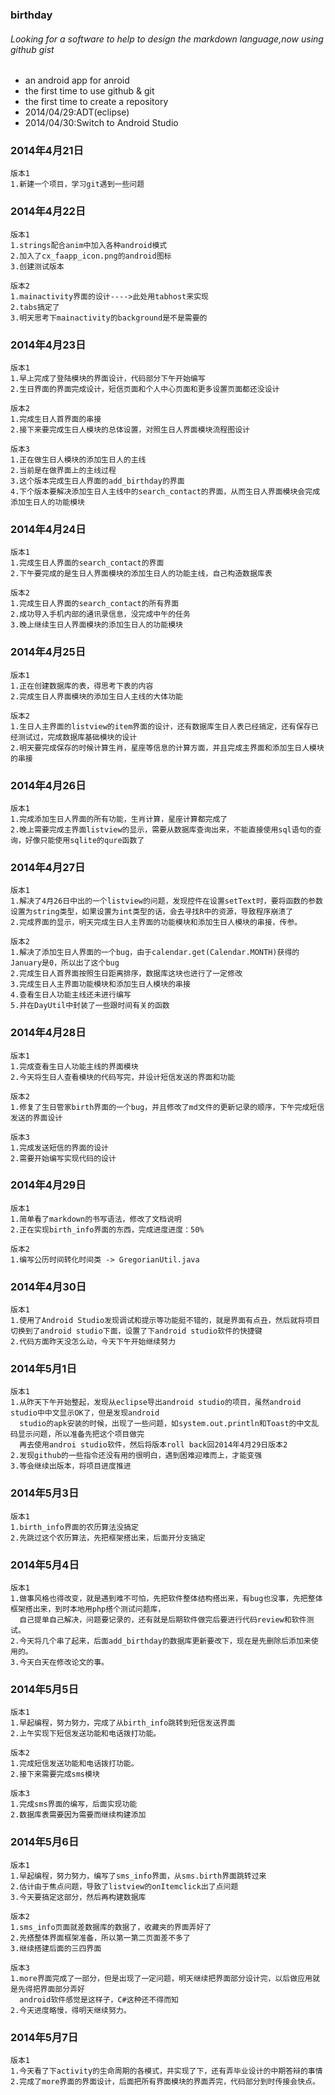 ### birthday
###### Looking for a software to help to design the markdown language,now using github gist
* an android app for anroid
* the first time to use github & git
* the first time to create a repository
* 2014/04/29:ADT(eclipse) 
* 2014/04/30:Switch to Android Studio


### 2014年4月21日
```
版本1
1.新建一个项目，学习git遇到一些问题
```
### 2014年4月22日
```
版本1
1.strings配合anim中加入各种android模式
2.加入了cx_faapp_icon.png的android图标
3.创建测试版本

版本2
1.mainactivity界面的设计---->此处用tabhost来实现
2.tabs搞定了
3.明天思考下mainactivity的background是不是需要的
```
### 2014年4月23日
```
版本1
1.早上完成了登陆模块的界面设计，代码部分下午开始编写
2.生日界面的界面完成设计，短信页面和个人中心页面和更多设置页面都还没设计

版本2
1.完成生日人首界面的串接
2.接下来要完成生日人模块的总体设置，对照生日人界面模块流程图设计

版本3
1.正在做生日人模块的添加生日人的主线
2.当前是在做界面上的主线过程
3.这个版本完成生日人界面的add_birthday的界面
4.下个版本要解决添加生日人主线中的search_contact的界面，从而生日人界面模块会完成添加生日人的功能模块
```
### 2014年4月24日
```
版本1
1.完成生日人界面的search_contact的界面
2.下午要完成的是生日人界面模块的添加生日人的功能主线，自己构造数据库表

版本2
1.完成生日人界面的search_contact的所有界面
2.成功导入手机内部的通讯录信息，没完成中午的任务
3.晚上继续生日人界面模块的添加生日人的功能模块
```
### 2014年4月25日
```
版本1
1.正在创建数据库的表，得思考下表的内容
2.完成生日人界面模块的添加生日人主线的大体功能

版本2
1.生日人主界面的listview的item界面的设计，还有数据库生日人表已经搞定，还有保存已经测试过，完成数据库基础模块的设计
2.明天要完成保存的时候计算生肖，星座等信息的计算方面，并且完成主界面和添加生日人模块的串接
```
### 2014年4月26日
```
版本1
1.完成添加生日人界面的所有功能，生肖计算，星座计算都完成了
2.晚上需要完成主界面listview的显示，需要从数据库查询出来，不能直接使用sql语句的查询，好像只能使用sqlite的qure函数了
```
### 2014年4月27日
```
版本1
1.解决了4月26日中出的一个listview的问题，发现控件在设置setText时，要将函数的参数设置为string类型，如果设置为int类型的话，会去寻找R中的资源，导致程序崩溃了
2.完成界面的显示，明天完成生日人主界面的功能模块和添加生日人模块的串接，传参。

版本2
1.解决了添加生日人界面的一个bug，由于calendar.get(Calendar.MONTH)获得的January是0，所以出了这个bug
2.完成生日人首界面按照生日距离排序，数据库这块也进行了一定修改
3.完成生日人主界面功能模块和添加生日人模块的串接
4.查看生日人功能主线还未进行编写
5.并在DayUtil中封装了一些跟时间有关的函数
```
### 2014年4月28日
```
版本1
1.完成查看生日人功能主线的界面模块
2.今天将生日人查看模块的代码写完，并设计短信发送的界面和功能

版本2
1.修复了生日管家birth界面的一个bug，并且修改了md文件的更新记录的顺序，下午完成短信发送的界面设计

版本3
1.完成发送短信的界面的设计
2.需要开始编写实现代码的设计
```
### 2014年4月29日
```
版本1
1.简单看了markdown的书写语法，修改了文档说明
2.正在实现birth_info界面的东西，完成进度进度：50%

版本2
1.编写公历时间转化时间类 -> GregorianUtil.java
```
### 2014年4月30日
```
版本1
1.使用了Android Studio发现调试和提示等功能挺不错的，就是界面有点丑，然后就将项目切换到了android studio下面，设置了下android studio软件的快捷键
2.代码方面昨天没怎么动，今天下午开始继续努力
```

### 2014年5月1日
```
版本1
1.从昨天下午开始整起，发现从eclipse导出android studio的项目，虽然android studio中中文显示OK了，但是发现android
  studio的apk安装的时候，出现了一些问题，如system.out.println和Toast的中文乱码显示问题，所以准备先把这个项目做完
  再去使用androi studio软件，然后将版本roll back回2014年4月29日版本2
2.发现github的一些指令还没有用的很明白，遇到困难迎难而上，才能变强
3.等会继续出版本，将项目进度推进
```

### 2014年5月3日
```
版本1
1.birth_info界面的农历算法没搞定
2.先跳过这个农历算法，先把框架搭出来，后面开分支搞定
```

### 2014年5月4日
```
版本1
1.做事风格也得改变，就是遇到难不可怕，先把软件整体结构搭出来，有bug也没事，先把整体框架搭出来，到时本地用php搭个测试问题库，
  自己提单自己解决，问题要记录的，还有就是后期软件做完后要进行代码review和软件测试。
2.今天将几个串了起来，后面add_birthday的数据库更新要改下，现在是先删除后添加来使用的。
3.今天白天在修改论文的事。
```

### 2014年5月5日
```
版本1
1.早起编程，努力努力，完成了从birth_info跳转到短信发送界面
2.上午实现下短信发送功能和电话拨打功能。

版本2
1.完成短信发送功能和电话拨打功能。
2.接下来需要完成sms模块

版本3
1.完成sms界面的编写，后面实现功能
2.数据库表需要因为需要而继续构建添加
```

### 2014年5月6日
```
版本1
1.早起编程，努力努力，编写了sms_info界面，从sms.birth界面跳转过来
2.估计由于焦点问题，导致了listview的onItemclick出了点问题
3.今天要搞定这部分，然后再构建数据库

版本2
1.sms_info页面就差数据库的数据了，收藏夹的界面弄好了
2.先搭整体界面框架准备，所以第一第二页面差不多了
3.继续搭建后面的三四界面

版本3
1.more界面完成了一部分，但是出现了一定问题，明天继续把界面部分设计完，以后做应用就是先得把界面部分弄好
  android软件感觉是这样子，C#这种还不得而知
2.今天进度略慢，得明天继续努力。
```

### 2014年5月7日
```
版本1
1.今天看了下activity的生命周期的各模式，并实现了下，还有弄毕业设计的中期答辩的事情
2.完成了more界面的界面设计，后面把所有界面模块的界面弄完，代码部分到时传接会快点。
```
